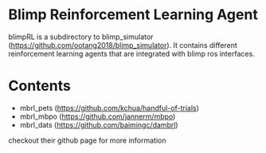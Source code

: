 Blimp Reinforcement Learning Agent
===================================================

blimpRL is a subdirectory to blimp_simulator (https://github.com/ootang2018/blimp_simulator). It contains different reinforcement learning agents that are integrated with blimp ros interfaces. 

# Contents
* mbrl_pets (https://github.com/kchua/handful-of-trials)
* mbrl_mbpo (https://github.com/jannerm/mbpo)
* mbrl_dats (https://github.com/baimingc/dambrl)

checkout their github page for more information






